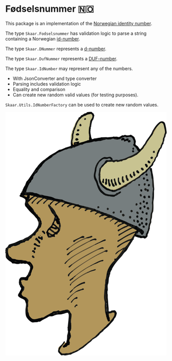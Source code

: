Fødselsnummer 🇳🇴
===

This package is an implementation of the
[Norwegian identity number](https://en.wikipedia.org/wiki/National_identity_number_(Norway)).

The type `Skaar.Fodselsnummer` has validation logic to parse
a string containing a Norwegian [id-number](https://en.wikipedia.org/wiki/National_identity_number_(Norway)).

The type `Skaar.DNummer` represents a [d-number](https://www.skatteetaten.no/en/person/national-registry/identitetsnummer/d-nummer/).

The type `Skaar.DufNummer` represents a [DUF-number](https://www.udi.no/en/word-definitions/duf-number/).

The type `Skaar.IdNumber` may represent any of the numbers.

- With JsonConverter and type converter
- Parsing includes validation logic
- Equality and comparison
- Can create new random valid values (for testing purposes).

`Skaar.Utils.IdNumberFactory` can be used to create new random values. 

![Icon](https://raw.githubusercontent.com/oyms/NorwegianTypes/refs/heads/main/.idea/.idea.Skaar.NorwegianTypes/.idea/icon.svg)